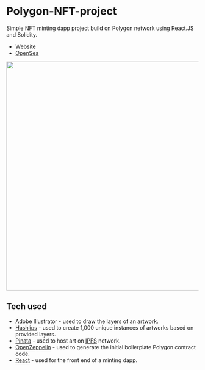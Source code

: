 # Polygon-NFT-project
Simple NFT minting dapp project build on Polygon network using React.JS and Solidity.
- [Website](https://practical-joliot-27375b.netlify.app/)
- [OpenSea](https://opensea.io/collection/coronft)
<img src="https://i.imgur.com/Tc0bPfP.png" width="600">

## Tech used
- Adobe Illustrator - used to draw the layers of an artwork.
- [Hashlips](https://github.com/HashLips/hashlips_art_engine) - used to create 1,000 unique instances of artworks based on provided layers.
- [Pinata](https://www.pinata.cloud/) - used to host art on [IPFS](https://ipfs.io/) network.
- [OpenZeppelin](https://docs.openzeppelin.com/contracts/4.x/wizard) - used to generate the initial boilerplate Polygon contract code.
- [React](https://reactjs.org/) - used for the front end of a minting dapp.
